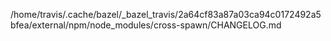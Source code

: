/home/travis/.cache/bazel/_bazel_travis/2a64cf83a87a03ca94c0172492a5bfea/external/npm/node_modules/cross-spawn/CHANGELOG.md